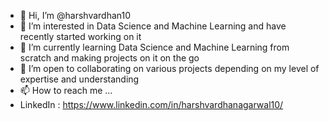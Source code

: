 - 👋 Hi, I’m @harshvardhan10
- 👀 I’m interested in Data Science and Machine Learning and have recently started working on it
- 🌱 I’m currently learning Data Science and Machine Learning from scratch and making projects on it on the go
- 💞️ I’m open to collaborating on various projects depending on my level of expertise and understanding
- 📫 How to reach me ...
- LinkedIn : https://www.linkedin.com/in/harshvardhanagarwal10/

<!---
harshvardhan10/harshvardhan10 is a ✨ special ✨ repository because its `README.md` (this file) appears on your GitHub profile.
You can click the Preview link to take a look at your changes.
--->
